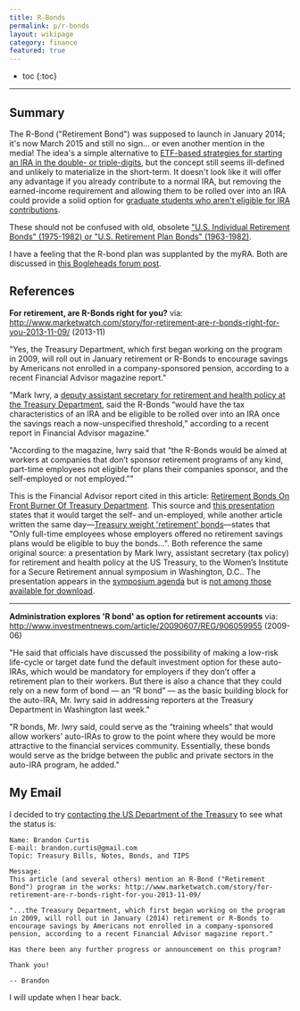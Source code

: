 ```yaml
---
title: R-Bonds
permalink: p/r-bonds
layout: wikipage
category: finance
featured: true
---
```


* toc
{:toc}

----

Summary
-------

The R-Bond ("Retirement Bond") was supposed to launch in January 2014; it's now March 2015 and still no sign... or even another mention in the media! The idea's a simple alternative to [ETF-based strategies for starting an IRA in the double- or triple-digits](http://www.andhigherstill.com/2013/04/investing-with-100.html), but the concept still seems ill-defined and unlikely to materialize in the short-term. It doesn't look like it will offer any advantage if you already contribute to a normal IRA, but removing the earned-income requirement and allowing them to be rolled over into an IRA could provide a solid option for [graduate students who aren't eligible for IRA contributions](http://www.andhigherstill.com/2013/04/graduate-students-roth-iras-and-529.html).

These should not be confused with old, obsolete ["U.S. Individual Retirement Bonds" (1975-1982) or "U.S. Retirement Plan Bonds" (1963-1982)](https://www.treasurydirect.gov/indiv/research/indepth/other/res_othersecurities.htm).

I have a feeling that the R-bond plan was supplanted by the myRA. Both are discussed in [this Bogleheads forum post](http://www.bogleheads.org/forum/viewtopic.php?f=1&t=131853&p=1941809).

References
----------

**For retirement, are R-Bonds right for you?**
via: <http://www.marketwatch.com/story/for-retirement-are-r-bonds-right-for-you-2013-11-09/> (2013-11)

"Yes, the Treasury Department, which first began working on the program in 2009, will roll out in January retirement or R-Bonds to encourage savings by Americans not enrolled in a company-sponsored pension, according to a recent Financial Advisor magazine report."

"Mark Iwry, a [deputy assistant secretary for retirement and health policy at the Treasury Department](http://www.treasury.gov/about/organizational-structure/offices/Pages/Tax-Policy.aspx), said the R-Bonds “would have the tax characteristics of an IRA and be eligible to be rolled over into an IRA once the savings reach a now-unspecified threshold,” according to a recent report in Financial Advisor magazine."

"According to the magazine, Iwry said that “the R-Bonds would be aimed at workers at companies that don’t sponsor retirement programs of any kind, part-time employees not eligible for plans their companies sponsor, and the self-employed or not employed.”"

This is the Financial Advisor report cited in this article: [Retirement Bonds On Front Burner Of Treasury Department](http://www.fa-mag.com/news/retirement-bonds-on-front-burner-of-treasury-department-15874.html). This source and [this presentation](http://www.d2dfund.org/files/Dec%2019%202013%20SBWG%20Presentation%20pps%20final.pps) states that it would target the self- and un-employed, while another article written the same day—[Treasury weight 'retirement' bonds](http://www.benefitspro.com/2013/10/28/treasury-weighing-retirement-bonds)—states that "Only full-time employees whose employers offered no retirement savings plans would be eligible to buy the bonds...". Both reference the same original source: a presentation by Mark Iwry, assistant secretary (tax policy) for retirement and health policy at the US Treasury, to the Women’s Institute for a Secure Retirement annual symposium in Washington, D.C.. The presentation appears in the [symposium agenda](https://www.wiserwomen.org/images/imagefiles/2013_Symposium_Agenda.FINAL.pdf) but is [not among those available for download](http://www.wiserwomen.org/index.php?id=752&page=2013-symposium).

------------------------------------------------------------------------

**Administration explores 'R bond' as option for retirement accounts**
via: <http://www.investmentnews.com/article/20090607/REG/906059955> (2009-06)

"He said that officials have discussed the possibility of making a low-risk life-cycle or target date fund the default investment option for these auto-IRAs, which would be mandatory for employers if they don’t offer a retirement plan to their workers. But there is also a chance that they could rely on a new form of bond — an “R bond” — as the basic building block for the auto-IRA, Mr. Iwry said in addressing reporters at the Treasury Department in Washington last week."

"R bonds, Mr. Iwry said, could serve as the “training wheels” that would allow workers’ auto-IRAs to grow to the point where they would be more attractive to the financial services community. Essentially, these bonds would serve as the bridge between the public and private sectors in the auto-IRA program, he added."

My Email
--------

I decided to try [contacting the US Department of the Treasury](http://treasurydirect.gov/email.htm) to see what the status is:

    Name: Brandon Curtis
    E-mail: brandon.curtis@gmail.com
    Topic: Treasury Bills, Notes, Bonds, and TIPS

    Message:
    This article (and several others) mention an R-Bond ("Retirement Bond") program in the works: http://www.marketwatch.com/story/for-retirement-are-r-bonds-right-for-you-2013-11-09/

    "...the Treasury Department, which first began working on the program in 2009, will roll out in January (2014) retirement or R-Bonds to encourage savings by Americans not enrolled in a company-sponsored pension, according to a recent Financial Advisor magazine report."

    Has there been any further progress or announcement on this program?

    Thank you!

    -- Brandon

I will update when I hear back.
